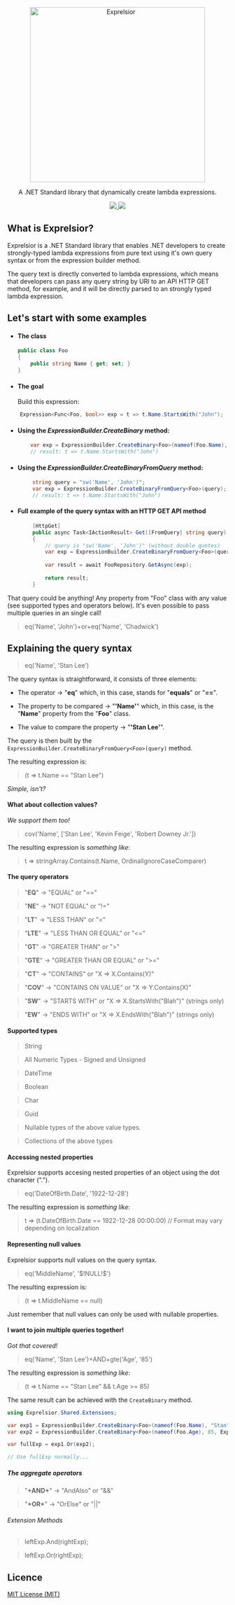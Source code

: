 <div align="center">
    <a href="https://github.com/alexmurari/Exprelsior/">
    <img alt="Exprelsior" width="400" src="https://user-images.githubusercontent.com/11204378/67624226-37b9ec80-f804-11e9-9751-ec3d361163a3.png">
  </a>
  <p>
    A .NET Standard library that dynamically create lambda expressions.
  </p>
  <a href="https://www.nuget.org/packages/Exprelsior">
    <img src="https://img.shields.io/nuget/vpre/Exprelsior.svg?style=flat-square">
  </a>
  <a href="https://ci.appveyor.com/project/alexmurari/exprelsior">
    <img src="https://img.shields.io/appveyor/ci/alexmurari/exprelsior.svg?style=flat-square">
  </a>
</div>

## What is Exprelsior?

Exprelsior is a .NET Standard library that enables .NET developers to create strongly-typed 
lambda expressions from pure text using it's own query syntax or from the expression builder method.

The query text is directly converted to lambda expressions, which means that developers 
can pass any query string by URI to an API HTTP GET method, for example, and it will be 
directly parsed to an strongly typed lambda expression.


## Let's start with some examples

* #### The class

    ```csharp
    public class Foo
    {
        public string Name { get; set; }
    }
    ```
    
* #### The goal

    Build this expression:

```csharp
    Expression<Func<Foo, bool>> exp = t => t.Name.StartsWith("John");
```

* #### Using the *ExpressionBuilder.CreateBinary<T>* method:

    ```csharp
        var exp = ExpressionBuilder.CreateBinary<Foo>(nameof(Foo.Name), "John", ExpressionOperator.StartsWith);
        // result: t => t.Name.StartsWith("John")
    ```

* #### Using the *ExpressionBuilder.CreateBinaryFromQuery<T>* method:
  
```csharp
        string query = "sw('Name', 'John')";
        var exp = ExpressionBuilder.CreateBinaryFromQuery<Foo>(query);
        // result: t => t.Name.StartsWith("John")
```

* #### Full example of the query syntax with an HTTP GET API method

```csharp
        [HttpGet]
        public async Task<IActionResult> Get([FromQuery] string query)
        {
            // query is "sw('Name', 'John')" (without double quotes)
            var exp = ExpressionBuilder.CreateBinaryFromQuery<Foo>(query);
            
            var result = await FooRepository.GetAsync(exp);
            
            return result;
        }
```

That query could be anything! Any property from "Foo" class with any value (see supported types and operators below).
It's even possible to pass multiple queries in an single call!

> eq('Name', 'John')+or+eq('Name', 'Chadwick')

## Explaining the query syntax

> eq('Name', 'Stan Lee')

The query syntax is straightforward, it consists of three elements:

* The operator -> "**eq**" which, in this case, stands for "**equals**" or "**==**".

* The property to be compared -> "**'Name'**" which, in this case, is the "**Name**" property from the "**Foo**" class.

* The value to compare the property -> "**'Stan Lee'**".

The query is then built by the ``` ExpressionBuilder.CreateBinaryFromQuery<Foo>(query) ``` method.

The resulting expression is: 
> (t => t.Name == "Stan Lee")

*Simple, isn't?*

#### What about collection values?

*We support them too!*

> cov('Name', ['Stan Lee', 'Kevin Feige', 'Robert Downey Jr.'])

The resulting expression is *something like*: 
> t => stringArray.Contains(t.Name, OrdinalIgnoreCaseComparer)

#### The query operators

> "**EQ**" -> "EQUAL" or "=="

> "**NE**" -> "NOT EQUAL" or "!="

> "**LT**" -> "LESS THAN" or "<"

> "**LTE**" -> "LESS THAN OR EQUAL" or "<="

> "**GT**" -> "GREATER THAN" or ">"

> "**GTE**" -> "GREATER THAN OR EQUAL" or ">="

> "**CT**" -> "CONTAINS" or "X => X.Contains(Y)"

> "**COV**" -> "CONTAINS ON VALUE" or "X => Y.Contains(X)"

> "**SW**" -> "STARTS WITH" or "X => X.StartsWith("Blah")" (strings only)

> "**EW**" -> "ENDS WITH" or "X => X.EndsWith("Blah")" (strings only)

#### Supported types

> String

> All Numeric Types - Signed and Unsigned

> DateTime

> Boolean

> Char

> Guid

> Nullable types of the above value types.

> Collections of the above types

#### Accessing nested properties

Exprelsior supports accesing nested properties of an object using the dot character (".").

> eq('DateOfBirth.Date', '1922-12-28')

The resulting expression is *something like*: 
> t => (t.DateOfBirth.Date == 1922-12-28 00:00:00) // Format may vary depending on localization

#### Representing null values

Exprelsior supports null values on the query syntax.

> eq('MiddleName', '\$!NULL!\$')

The resulting expression is: 
> (t => t.MiddleName == null)

Just remember that null values can only be used with nullable properties.

#### I want to join multiple queries together!
*Got that covered!*

> eq('Name', 'Stan Lee')+AND+gte('Age', '85')

The resulting expression is *something like*: 
> (t => t.Name == "Stan Lee" && t.Age >= 85)

The same result can be achieved with the ``` CreateBinary ``` method.

```csharp
using Exprelsior.Shared.Extensions;

var exp1 = ExpressionBuilder.CreateBinary<Foo>(nameof(Foo.Name), "Stan", ExpressionOperator.StartsWith);
var exp2 = ExpressionBuilder.CreateBinary<Foo>(nameof(Foo.Age), 85, ExpressionOperator.GreaterThanOrEqual);

var fullExp = exp1.Or(exp2);

// Use fullExp normally...
```

##### The aggregate operators

> "**+AND+**" -> "AndAlso" or "&&"

> "**+OR+**" -> "OrElse" or "||"

###### Extension Methods
  
> leftExp.And(rightExp);

> leftExp.Or(rightExp);

## Licence

[MIT License (MIT)](./LICENSE)
